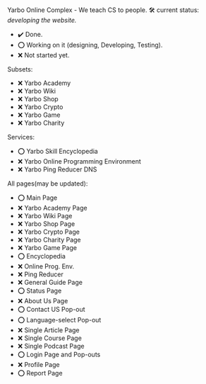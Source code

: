 Yarbo Online Complex - We teach CS to people.
🛠️ current status: *developing the website.*

- ✔️ Done.
- ⭕ Working on it (designing, Developing, Testing).
- ❌ Not started yet.

Subsets:
- ❌ Yarbo Academy
- ❌ Yarbo Wiki
- ❌ Yarbo Shop
- ❌ Yarbo Crypto
- ❌ Yarbo Game
- ❌ Yarbo Charity

Services:
- ⭕ Yarbo Skill Encyclopedia
- ❌ Yarbo Online Programming Environment
- ❌ Yarbo Ping Reducer DNS

All pages(may be updated):
- ⭕ Main Page
- ❌ Yarbo Academy Page
- ❌ Yarbo Wiki Page
- ❌ Yarbo Shop Page
- ❌ Yarbo Crypto Page
- ❌ Yarbo Charity Page
- ❌ Yarbo Game Page
- ⭕ Encyclopedia
- ❌ Online Prog. Env.
- ❌ Ping Reducer
- ❌ General Guide Page
- ⭕ Status Page
- ❌ About Us Page
- ⭕ Contact US Pop-out
- ⭕ Language-select Pop-out
- ❌ Single Article Page
- ❌ Single Course Page
- ❌ Single Podcast Page
- ⭕ Login Page and Pop-outs
- ❌ Profile Page
- ⭕ Report Page
 
